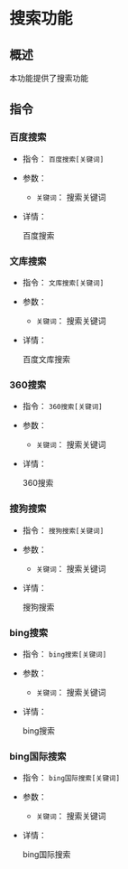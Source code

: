 # 搜索功能

## 概述

本功能提供了搜索功能

## 指令

### 百度搜索

- 指令： `百度搜索[关键词]`

- 参数：

  - `关键词`： 搜索关键词

- 详情：

  百度搜索

### 文库搜索

- 指令： `文库搜索[关键词]`

- 参数：

  - `关键词`： 搜索关键词

- 详情：

  百度文库搜索

### 360搜索

- 指令： `360搜索[关键词]`

- 参数：

  - `关键词`： 搜索关键词

- 详情：

  360搜索

### 搜狗搜索

- 指令： `搜狗搜索[关键词]`

- 参数：

  - `关键词`： 搜索关键词

- 详情：

  搜狗搜索

### bing搜索

- 指令： `bing搜索[关键词]`

- 参数：

  - `关键词`： 搜索关键词

- 详情：

  bing搜索

### bing国际搜索

- 指令： `bing国际搜索[关键词]`

- 参数：

  - `关键词`： 搜索关键词

- 详情：

  bing国际搜索
